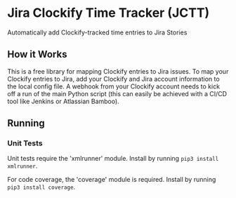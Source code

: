 # Jira Clockify Time Tracker (JCTT)
Automatically add Clockify-tracked time entries to Jira Stories

## How it Works
This is a free library for mapping Clockify entries to Jira issues. To map your Clockify entries to Jira, add your 
Clockify and Jira account information to the local config file. A webhook from your Clockify account needs to kick off
a run of the main Python script (this can easily be achieved with a CI/CD tool like Jenkins or Atlassian Bamboo). 

## Running
### Unit Tests
Unit tests require the 'xmlrunner' module. Install by running `pip3 install xmlrunner`.

For code coverage, the 'coverage' module is required. Install by running `pip3 install coverage`.